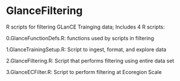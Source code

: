 # GlanceFiltering
R scripts for filtering GLanCE Trainging data; Includes 4 R scripts:

0.GlanceFunctionDefs.R: functions used by scripts in filtering

1.GlanceTrainingSetup.R: Script to ingest, format, and explore data

2.GlanceFiltering.R: Script that performs filtering using entire data set

3.GlanceECFilter.R: Script to perform filtering at Ecoregion Scale

